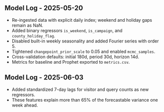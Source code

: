 ## Model Log - 2025-05-20

- Re-ingested data with explicit daily index; weekend and holiday gaps remain as NaN.
- Added binary regressors `is_weekend`, `is_campaign`, and `county_holiday_flag`.
- Disabled built-in weekly seasonality and added Fourier series with order 5.
- Tightened `changepoint_prior_scale` to 0.05 and enabled `mcmc_samples`.
- Cross-validation defaults: initial 180d, period 30d, horizon 14d.
- Metrics for baseline and Prophet exported to `metrics.csv`.

## Model Log - 2025-06-03

- Added standardized 7-day lags for visitor and query counts as new regressors.
- These features explain more than 65% of the forecastable variance one week ahead.
